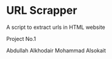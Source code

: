 # URL Scrapper



A script to extract urls in HTML website 

Project No.1 

Abdullah Alkhodair
Mohammad Alsokait
